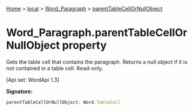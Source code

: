 [Home](./index) &gt; [local](local.md) &gt; [Word\_Paragraph](local.word_paragraph.md) &gt; [parentTableCellOrNullObject](local.word_paragraph.parenttablecellornullobject.md)

# Word\_Paragraph.parentTableCellOrNullObject property

Gets the table cell that contains the paragraph. Returns a null object if it is not contained in a table cell. Read-only. 

 \[Api set: WordApi 1.3\]

**Signature:**
```javascript
parentTableCellOrNullObject: Word.TableCell
```
